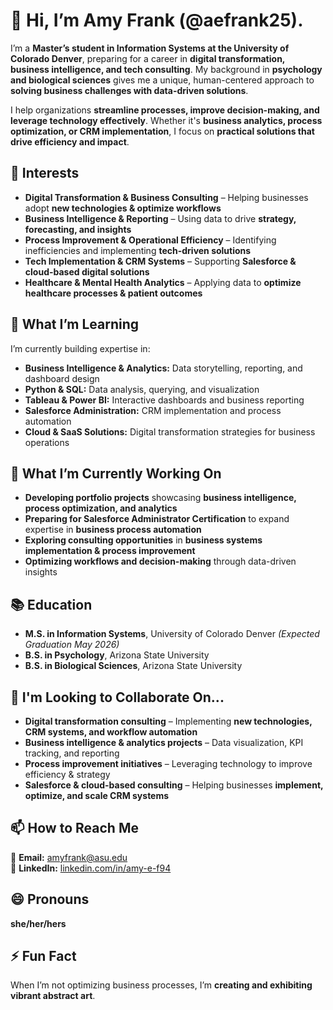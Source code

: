 # 👋 Hi, I’m Amy Frank (@aefrank25). 

I’m a **Master’s student in Information Systems at the University of Colorado Denver**, preparing for a career in **digital transformation, business intelligence, and tech consulting**. My background in **psychology and biological sciences** gives me a unique, human-centered approach to **solving business challenges with data-driven solutions**.  

I help organizations **streamline processes, improve decision-making, and leverage technology effectively**. Whether it's **business analytics, process optimization, or CRM implementation**, I focus on **practical solutions that drive efficiency and impact**.  

## 👀 **Interests**  
- **Digital Transformation & Business Consulting** – Helping businesses adopt **new technologies & optimize workflows**  
- **Business Intelligence & Reporting** – Using data to drive **strategy, forecasting, and insights**  
- **Process Improvement & Operational Efficiency** – Identifying inefficiencies and implementing **tech-driven solutions**  
- **Tech Implementation & CRM Systems** – Supporting **Salesforce & cloud-based digital solutions**  
- **Healthcare & Mental Health Analytics** – Applying data to **optimize healthcare processes & patient outcomes**  

## 🌱 **What I’m Learning**  
I’m currently building expertise in:  
- **Business Intelligence & Analytics:** Data storytelling, reporting, and dashboard design  
- **Python & SQL:** Data analysis, querying, and visualization  
- **Tableau & Power BI:** Interactive dashboards and business reporting  
- **Salesforce Administration:** CRM implementation and process automation  
- **Cloud & SaaS Solutions:** Digital transformation strategies for business operations  

## 🚀 **What I’m Currently Working On**  
- **Developing portfolio projects** showcasing **business intelligence, process optimization, and analytics**  
- **Preparing for Salesforce Administrator Certification** to expand expertise in **business process automation**  
- **Exploring consulting opportunities** in **business systems implementation & process improvement**  
- **Optimizing workflows and decision-making** through data-driven insights  

## 📚 **Education**  
- **M.S. in Information Systems**, University of Colorado Denver *(Expected Graduation May 2026)*  
- **B.S. in Psychology**, Arizona State University  
- **B.S. in Biological Sciences**, Arizona State University  

## 💞️ **I'm Looking to Collaborate On...**  
- **Digital transformation consulting** – Implementing **new technologies, CRM systems, and workflow automation**  
- **Business intelligence & analytics projects** – Data visualization, KPI tracking, and reporting  
- **Process improvement initiatives** – Leveraging technology to improve efficiency & strategy  
- **Salesforce & cloud-based consulting** – Helping businesses **implement, optimize, and scale CRM systems**  

## 📫 **How to Reach Me**  
📧 **Email:** [amyfrank@asu.edu](mailto:amyfrank@asu.edu)  
🔗 **LinkedIn:** [linkedin.com/in/amy-e-f94](https://linkedin.com/in/amy-e-f94)  

## 😄 **Pronouns**  
**she/her/hers**  

## ⚡ **Fun Fact**  
When I’m not optimizing business processes, I’m **creating and exhibiting vibrant abstract art**.
<!---
aefrank25/aefrank25 is a ✨ special ✨ repository because its `README.md` (this file) appears on your GitHub profile.
You can click the Preview link to take a look at your changes.
--->

